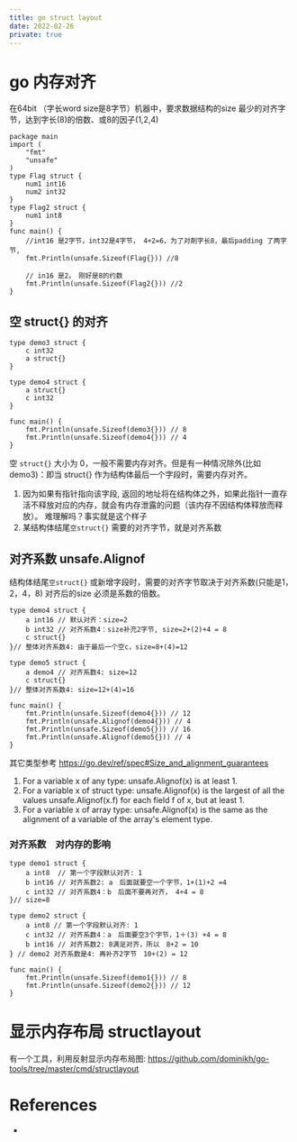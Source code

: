 ```yaml
---
title: go struct layout
date: 2022-02-26
private: true
---
```

# go 内存对齐
在64bit （字长word size是8字节）机器中，要求数据结构的size 最少的对齐字节，达到字长(8)的倍数、或8的因子(1,2,4)

    package main
    import (
        "fmt"
        "unsafe"
    )
    type Flag struct {
        num1 int16
        num2 int32
    }
    type Flag2 struct {
        num1 int8
    }
    func main() {
        //int16 是2字节，int32是4字节， 4+2=6，为了对剤字长8，最后padding 了两字节, 
        fmt.Println(unsafe.Sizeof(Flag{})) //8 

        // in16 是2。　刚好是8的约数
        fmt.Println(unsafe.Sizeof(Flag2{})) //2
    }

## 空 struct{} 的对齐

    type demo3 struct {
        c int32
        a struct{}
    }

    type demo4 struct {
        a struct{}
        c int32
    }

    func main() {
        fmt.Println(unsafe.Sizeof(demo3{})) // 8
        fmt.Println(unsafe.Sizeof(demo4{})) // 4
    }

空 `struct{}` 大小为 0，一般不需要内存对齐。但是有一种情况除外(比如demo3)：即当 struct{} 作为结构体最后一个字段时，需要内存对齐。
1. 因为如果有指针指向该字段, 返回的地址将在结构体之外，如果此指针一直存活不释放对应的内存，就会有内存泄露的问题（该内存不因结构体释放而释放）。 难理解吗？事实就是这个样子
2. 某结构体结尾`空struct{}` 需要的对齐字节，就是对齐系数

## 对齐系数 unsafe.Alignof
结构体结尾`空struct{}` 或新增字段时，需要的对齐字节取决于对齐系数(只能是1，2，4，8)
对齐后的size 必须是系数的倍数。

    type demo4 struct {
        a int16 // 默认对齐：size=2
        b int32 // 对齐系数4：size补充2字节, size=2+(2)+4 = 8
        c struct{} 
    }// 整体对齐系数4: 由于最后一个空c，size=8+(4)=12

    type demo5 struct {
        a demo4 // 对齐系数4: size=12
        c struct{} 
    }// 整体对齐系数4: size=12+(4)=16

    func main() {
        fmt.Println(unsafe.Sizeof(demo4{})) // 12
        fmt.Println(unsafe.Alignof(demo4{})) // 4
        fmt.Println(unsafe.Sizeof(demo5{})) // 16
        fmt.Println(unsafe.Alignof(demo5{})) // 4
    }

其它类型参考 https://go.dev/ref/spec#Size_and_alignment_guarantees
1. For a variable x of any type: unsafe.Alignof(x) is at least 1.
2. For a variable x of struct type: unsafe.Alignof(x) is the largest of all the values unsafe.Alignof(x.f) for each field f of x, but at least 1.
3. For a variable x of array type: unsafe.Alignof(x) is the same as the alignment of a variable of the array's element type.

### 对齐系数　对内存的影响
    type demo1 struct {
        a int8  // 第一个字段默认对齐: 1
        b int16 // 对齐系数2: a　后面就要空一个字节，1+(1)+2 =4
        c int32 // 对齐系数4：b　后面不要再对齐， 4+4 = 8
    }// size=8

    type demo2 struct {
        a int8 // 第一个字段默认对齐: 1
        c int32 // 对齐系数4：a　后面要空3个字节，1＋(3) +4 = 8
        b int16 // 对齐系数2: 8满足对齐，所以　8+2 = 10
    } // demo2 对齐系数是4: 再补齐2字节　10+(2) = 12

    func main() {
        fmt.Println(unsafe.Sizeof(demo1{})) // 8
        fmt.Println(unsafe.Sizeof(demo2{})) // 12
    }

# 显示内存布局 structlayout
有一个工具，利用反射显示内存布局图:
https://github.com/dominikh/go-tools/tree/master/cmd/structlayout

# References
- [Go struct 内存对齐]: https://geektutu.com/post/hpg-struct-alignment.html